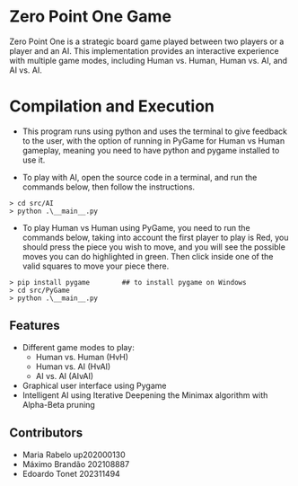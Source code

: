 # Zero Point One Game

Zero Point One is a strategic board game played between two players or a player and an AI. This implementation provides an interactive experience with multiple game modes, including Human vs. Human, Human vs. AI, and AI vs. AI.

# Compilation and Execution

- This program runs using python and uses the terminal to give feedback to the user, with the option of running in PyGame for Human vs Human gameplay, meaning you need to have python and pygame installed to use it.

- To play with AI, open the source code in a terminal, and run the commands below, then follow the instructions.
```
> cd src/AI
> python .\__main__.py
```

- To play Human vs Human using PyGame, you need to run the commands below, taking into account the first player to play is Red, you should press the piece you wish to move, and you will see the possible moves you can do highlighted in green. Then click inside one of the valid squares to move your piece there.
```
> pip install pygame        ## to install pygame on Windows
> cd src/PyGame
> python .\__main__.py
```

## Features

- Different game modes to play:
  - Human vs. Human (HvH)
  - Human vs. AI (HvAI)
  - AI vs. AI (AIvAI)
- Graphical user interface using Pygame
- Intelligent AI using Iterative Deepening the Minimax algorithm with Alpha-Beta pruning

## Contributors
- Maria Rabelo up202000130
- Máximo Brandão 202108887
- Edoardo Tonet 202311494
